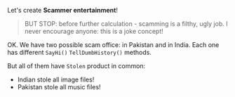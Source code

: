 Let's create **Scammer entertainment**!

> BUT STOP: before further calculation - scamming is a filthy, ugly job. I never encourage anyone: this is a joke concept!

OK. We have two possible scam office: in Pakistan and in India.
Each one has different `SayHi()` `TellDumbHistory()` methods.

But all of them have `Stolen` product in common:

- Indian stole all image files!
- Pakistan stole all music files!
